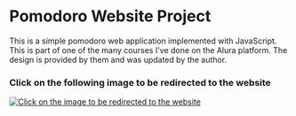 # Pomodoro Website Project

This is a simple pomodoro web application implemented with JavaScript. This is part of one of the many courses I've done on the Alura platform. The design is provided by them and was updated by the author. 

### Click on the following image to be redirected to the website
[![Click on the image to be redirected to the website](https://github.com/user-attachments/assets/961b4164-13e6-41c8-8837-d53dd3d46f47)](https://guilherme-ataliba.github.io/Alura-Pomodoro/)
